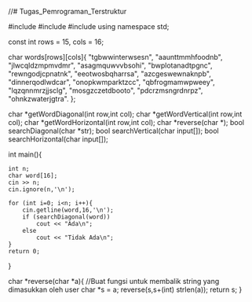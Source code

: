 
//# Tugas_Pemrograman_Terstruktur

#include <iostream>
#include <cstring>
#include <algorithm>
using namespace std;

const int rows = 15, cols = 16;

char words[rows][cols]{
   						"tgbwwinterwsesn",
  						"aaunttmmhfoodnb",
   						"jlwcqldzmpmvdmr",
   						"asagmquwvvbsohi",
    					"bwplotanadtpgnc",
    					"rewngodjcpnatnk",
    					"eeotwosbqharrsa",
    					"azcgeswewnaknpb",
    					"dinnerqodlwdcar",
    					"onopkwmparktzcc",
    					"qbfrogmamwpweey",
    					"lqzqnnmrzjjsclg",
    					"mosgzczetdbooto",
    					"pdcrzmsngrdnrpz",
    					"ohnkzwaterjgtra".
};

char *getWordDiagonal(int row,int col);
char *getWordVertical(int row,int col);
char *getWordHorizontal(int row,int col);
char *reverse(char *);
bool searchDiagonal(char *str);
bool searchVertical(char input[]);
bool searchHorizontal(char input[]);


int main(){
	
    int n;
    char word[16];
    cin >> n;
    cin.ignore(n,'\n');
    
	for (int i=0; i<n; i++){
        cin.getline(word,16,'\n');
        if (searchDiagonal(word))
            cout << "Ada\n";
        else 
            cout << "Tidak Ada\n";
    }
    return 0;
}

char *reverse(char *a){
    //Buat fungsi untuk membalik string yang dimasukkan oleh user
    char *s = a;
	reverse(s,s+(int) strlen(a));
	return s;
}


